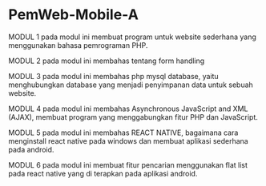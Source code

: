 # PemWeb-Mobile-A
MODUL 1 pada modul ini membuat program untuk website sederhana yang menggunakan bahasa pemrograman PHP.

MODUL 2 pada modul ini membahas tentang form handling

MODUL 3 pada modul ini membahas php mysql database, yaitu menghubungkan database yang menjadi penyimpanan data untuk sebuah website.

MODUL 4 pada modul ini membahas Asynchronous JavaScript and XML (AJAX), membuat program yang menggabungkan fitur PHP dan JavaScript.

MODUL 5 pada modul ini membahas REACT NATIVE, bagaimana cara menginstall react native pada windows dan membuat aplikasi sederhana pada android.

MODUL 6 pada modul ini membuat fitur pencarian menggunakan flat list pada react native yang di terapkan pada aplikasi android.
